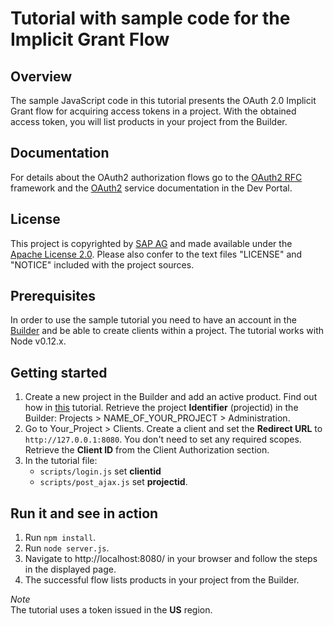 # Tutorial with sample code for the Implicit Grant Flow

## Overview
The sample JavaScript code in this tutorial presents the OAuth 2.0 Implicit Grant flow for acquiring access tokens in a project. With the obtained access token, you will list products in your project from the Builder.

## Documentation
For details about the OAuth2 authorization flows go to the [OAuth2 RFC](http://tools.ietf.org/html/rfc6749#section-1.3) framework and the [OAuth2](https://devportal.yaas.io/services/oauth2/latest/#Grants) service documentation in the Dev Portal.

## License
This project is copyrighted by [SAP AG](http://www.sap.com/) and made available under the [Apache License 2.0](http://www.apache.org/licenses/LICENSE-2.0.html). Please also confer to the text files "LICENSE" and "NOTICE" included with the project sources.

## Prerequisites
In order to use the sample tutorial you need to have an account in the [Builder](https://builder.yaas.io) and be able to create clients within a project. The tutorial works with Node v0.12.x.

## Getting started
1. Create a new project in the Builder and add an active product. Find out how in <a href="https://devportal.yaas.io/tools/builder/index.html#CreateProjects">this</a> tutorial. Retrieve the project **Identifier** (projectid) in the Builder: Projects > NAME_OF_YOUR_PROJECT > Administration.
2. Go to Your_Project > Clients. Create a client and set the **Redirect URL** to `http://127.0.0.1:8080`. You don't need to set any required scopes. Retrieve the  **Client ID** from the Client Authorization section.
3. In the tutorial file:
    * `scripts/login.js` set **clientid**
    * `scripts/post_ajax.js` set **projectid**.

## Run it and see in action
1. Run `npm install`.
2. Run `node server.js`.
3. Navigate to http://localhost:8080/ in your browser and follow the steps in the displayed page.
4. The successful flow lists products in your project from the Builder.

*Note*</br>
The tutorial uses a token issued in the **US** region.

